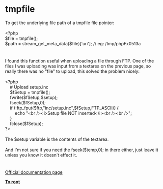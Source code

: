 # tmpfile




<div class="phpcode"><span class="html">
To get the underlying file path of a tmpfile file pointer:<br><br><span class="default">&lt;?php<br>$file </span><span class="keyword">= </span><span class="default">tmpfile</span><span class="keyword">();<br></span><span class="default">$path </span><span class="keyword">= </span><span class="default">stream_get_meta_data</span><span class="keyword">(</span><span class="default">$file</span><span class="keyword">)[</span><span class="string">&apos;uri&apos;</span><span class="keyword">]; </span><span class="comment">// eg: /tmp/phpFx0513a</span>
</span>
</div>
  

#


<div class="phpcode"><span class="html">
I found this function useful when uploading a file through FTP. One of the files I was uploading was input from a textarea on the previous page, so really there was no &quot;file&quot; to upload, this solved the problem nicely:<br><br><span class="default">&lt;?php<br>&#xA0; &#xA0; </span><span class="comment"># Upload setup.inc<br>&#xA0; &#xA0; </span><span class="default">$fSetup </span><span class="keyword">= </span><span class="default">tmpfile</span><span class="keyword">();<br>&#xA0; &#xA0; </span><span class="default">fwrite</span><span class="keyword">(</span><span class="default">$fSetup</span><span class="keyword">,</span><span class="default">$setup</span><span class="keyword">);<br>&#xA0; &#xA0; </span><span class="default">fseek</span><span class="keyword">(</span><span class="default">$fSetup</span><span class="keyword">,</span><span class="default">0</span><span class="keyword">);<br>&#xA0; &#xA0; if (!</span><span class="default">ftp_fput</span><span class="keyword">(</span><span class="default">$ftp</span><span class="keyword">,</span><span class="string">&quot;inc/setup.inc&quot;</span><span class="keyword">,</span><span class="default">$fSetup</span><span class="keyword">,</span><span class="default">FTP_ASCII</span><span class="keyword">)) {<br>&#xA0; &#xA0; &#xA0; &#xA0; echo </span><span class="string">&quot;&lt;br /&gt;&lt;i&gt;Setup file NOT inserted&lt;/i&gt;&lt;br /&gt;&lt;br /&gt;&quot;</span><span class="keyword">;<br>&#xA0; &#xA0; }<br>&#xA0; &#xA0; </span><span class="default">fclose</span><span class="keyword">(</span><span class="default">$fSetup</span><span class="keyword">);<br></span><span class="default">?&gt;<br></span><br>The $setup variable is the contents of the textarea.<br><br>And I&apos;m not sure if you need the fseek($temp,0); in there either, just leave it unless you know it doesn&apos;t effect it.</span>
</div>
  

#

[Official documentation page](https://www.php.net/manual/en/function.tmpfile.php)

**[To root](/README.md)**